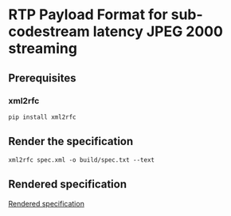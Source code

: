 # RTP Payload Format for sub-codestream latency JPEG 2000 streaming
## Prerequisites

### xml2rfc

`pip install xml2rfc`

## Render the specification

`xml2rfc spec.xml -o build/spec.txt --text`

## Rendered specification

[Rendered specification](../blob/gh-pages/index.txt)
